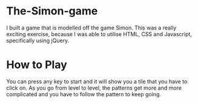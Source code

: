 # The-Simon-game

I built a game that is modelled off the game Simon. This was a really exciting exercise, because I was able to utilise HTML, CSS and Javascript, specifically using jQuery.

# How to Play

You can press any key to start and it will show you a tile that you have to click on. As you go from level to level, the patterns get more and more complicated and you have to follow the pattern to keep going. 
